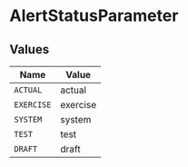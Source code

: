 # AlertStatusParameter


## Values

| Name       | Value      |
| ---------- | ---------- |
| `ACTUAL`   | actual     |
| `EXERCISE` | exercise   |
| `SYSTEM`   | system     |
| `TEST`     | test       |
| `DRAFT`    | draft      |